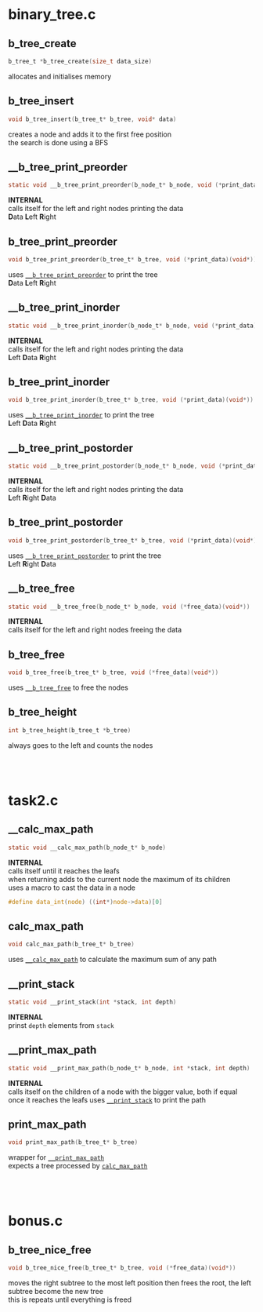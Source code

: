 # binary_tree.c

## b_tree_create
```c
b_tree_t *b_tree_create(size_t data_size)
```
allocates and initialises memory

## b_tree_insert
```c
void b_tree_insert(b_tree_t* b_tree, void* data)
```
creates a node and adds it to the first free position<BR>
the search is done using a BFS

## __b_tree_print_preorder
```c
static void __b_tree_print_preorder(b_node_t* b_node, void (*print_data)(void*))
```
**INTERNAL**<BR>
calls itself for the left and right nodes printing the data<BR>
**D**ata **L**eft **R**ight

## b_tree_print_preorder
```c
void b_tree_print_preorder(b_tree_t* b_tree, void (*print_data)(void*))
```
uses [`__b_tree_print_preorder`](#__b_tree_print_preorder) to print the tree<BR>
**D**ata **L**eft **R**ight


## __b_tree_print_inorder
```c
static void __b_tree_print_inorder(b_node_t* b_node, void (*print_data)(void*))
```
**INTERNAL**<BR>
calls itself for the left and right nodes printing the data<BR>
**L**eft **D**ata **R**ight

## b_tree_print_inorder
```c
void b_tree_print_inorder(b_tree_t* b_tree, void (*print_data)(void*))
```
uses [`__b_tree_print_inorder`](#__b_tree_print_inorder) to print the tree<BR>
**L**eft **D**ata **R**ight

## __b_tree_print_postorder
```c
static void __b_tree_print_postorder(b_node_t* b_node, void (*print_data)(void*))
```
**INTERNAL**<BR>
calls itself for the left and right nodes printing the data<BR>
**L**eft **R**ight **D**ata

## b_tree_print_postorder
```c
void b_tree_print_postorder(b_tree_t* b_tree, void (*print_data)(void*))
```
uses [`__b_tree_print_postorder`](#__b_tree_print_postorder) to print the tree<BR>
**L**eft **R**ight **D**ata

## __b_tree_free
```c
static void __b_tree_free(b_node_t* b_node, void (*free_data)(void*))
```
**INTERNAL**<BR>
calls itself for the left and right nodes freeing the data

## b_tree_free
```c
void b_tree_free(b_tree_t* b_tree, void (*free_data)(void*))
```
uses [`__b_tree_free`](#__b_tree_free) to free the nodes

## b_tree_height
```c
int b_tree_height(b_tree_t *b_tree)
```
always goes to the left and counts the nodes

<BR>
<BR>

# task2.c

## __calc_max_path
```c
static void __calc_max_path(b_node_t* b_node)
```
**INTERNAL**<BR>
calls itself until it reaches the leafs<BR>
when returning adds to the current node the maximum of its children<BR>
uses a macro to cast the data in a node
```c
#define data_int(node) ((int*)node->data)[0]
```


## calc_max_path
```c
void calc_max_path(b_tree_t* b_tree)
```
uses [`__calc_max_path`](#__calc_max_path) to calculate the maximum sum of any path

## __print_stack
```c
static void __print_stack(int *stack, int depth)
```
**INTERNAL**<BR>
prinst `depth` elements from `stack`

## __print_max_path
```c
static void __print_max_path(b_node_t* b_node, int *stack, int depth)
```
**INTERNAL**<BR>
calls itself on the children of a node with the bigger value, both if equal<BR>
once it reaches the leafs uses [`__print_stack`](#__print_stack) to print the path

## print_max_path
```c
void print_max_path(b_tree_t* b_tree)
```
wrapper for [`__print_max_path`](#__print_max_path)<BR>
expects a tree processed by [`calc_max_path`](#calc_max_path)

<BR>
<BR>

# bonus.c

## b_tree_nice_free
```c
void b_tree_nice_free(b_tree_t* b_tree, void (*free_data)(void*))
```
moves the right subtree to the most left position then frees the root, the left subtree become the new tree <BR>
this is repeats until everything is freed
